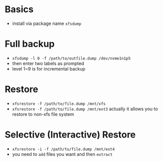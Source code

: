 # Basics
- install via package name `xfsdump`

# Full backup
- `xfsdump -l 0 -f /path/to/outfile.dump /dev/nvme1n1p5`
- then enter two labels as prompted
- level 1~9 is for incremental backup

# Restore
- `xfsrestore -f /path/to/file.dump /mnt/xfs`
- `xfsrestore -f /path/to/file.dump /mnt/ext3` actually it allows you to restore to non-xfs file system

# Selective (Interactive) Restore
- `xfsrestore -i -f /path/to/file.dump /mnt/ext4`
- you need to `add` files you want and then `extract`
